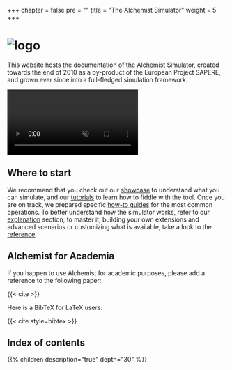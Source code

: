 +++
chapter = false
pre = ""
title = "The Alchemist Simulator"
weight = 5
+++

# ![logo](images/logo-text-path.svg)

This website hosts the documentation of the Alchemist Simulator,
created towards the end of 2010 as a by-product of the European Project SAPERE,
and grown ever since into a full-fledged simulation framework.

<video loop playsinline autoplay muted style="max-width: 100%; display: inline-block; ">
  <source src="home-animation.mp4" type="video/mp4">
  If your browser supported the video tag, there would be a nice video.
</video>

## Where to start

We recommend that you check out our [showcase](showcase) to understand what you can simulate,
and our [tutorials](tutorials) to learn how to fiddle with the tool.
Once you are on track, we prepared specific [how-to guides](howtos) for the most common operations.
To better understand how the simulator works, refer to our [explanation](explanation) section;
to master it, building your own extensions and advanced scenarios or customizing what is available,
take a look to the [reference](reference).

## Alchemist for Academia

If you happen to use Alchemist for academic purposes,
please add a reference to the following paper:

{{< cite >}}

Here is a BibTeX for LaTeX users:

{{< cite style=bibtex >}}

## Index of contents

{{% children description="true" depth="30" %}}
